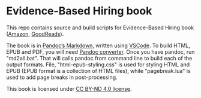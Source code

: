 # Evidence-Based Hiring book
This repo contains source and build scripts for Evidence-Based Hiring book ([Amazon](https://www.amazon.com/Evidence-Based-Hiring-Why-Broken-Data-ebook/dp/B07FRH43N7), [GoodReads](https://www.goodreads.com/book/show/40904662-evidence-based-hiring)). 

The book is in [Pandoc’s Markdown](https://pandoc.org/MANUAL.html#pandocs-markdown), written using [VSCode](https://code.visualstudio.com/). To build HTML, EPUB and PDF, you will need [Pandoc converter](https://pandoc.org/). Once you have pandoc, run "md2all.bat". That will calls pandoc from command line to build each of the output formats. File, "html-epub-styling.css" is used for styling HTML and EPUB (EPUB format is a collection of HTML files), while "pagebreak.lua" is used to add page breaks in post-processing.

This book is licensed under [CC BY-ND 4.0 license](https://creativecommons.org/licenses/by-nd/4.0/legalcode).

 